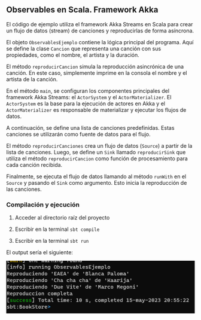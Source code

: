 ## Observables en Scala. Framework Akka

El código de ejemplo utiliza el framework Akka Streams en Scala para crear un flujo de datos (stream) de canciones y reproducirlas de forma asíncrona.

El objeto `ObservablesEjemplo` contiene la lógica principal del programa. Aquí se define la clase `Cancion` que representa una canción con sus propiedades, como el nombre, el artista y la duración.

El método `reproducirCancion` simula la reproducción asincrónica de una canción. En este caso, simplemente imprime en la consola el nombre y el artista de la canción.

En el método `main`, se configuran los componentes principales del framework Akka Streams: el `ActorSystem` y el `ActorMaterializer`. El `ActorSystem` es la base para la ejecución de actores en Akka y el `ActorMaterializer` es responsable de materializar y ejecutar los flujos de datos.

A continuación, se define una lista de canciones predefinidas. Estas canciones se utilizarán como fuente de datos para el flujo.

El método `reproducirCanciones` crea un flujo de datos (`Source`) a partir de la lista de canciones. Luego, se define un `Sink` llamado `reproducirSink` que utiliza el método `reproducirCancion` como función de procesamiento para cada canción recibida.

Finalmente, se ejecuta el flujo de datos llamando al método `runWith` en el `Source` y pasando el `Sink` como argumento. Esto inicia la reproducción de las canciones.


### Compilación y ejecución
1. Acceder al directorio raíz del proyecto

2. Escribir en la terminal `sbt compile`

3. Escribir en la terminal `sbt run`


El output sería el siguiente:

![width:600 center](output.png)
